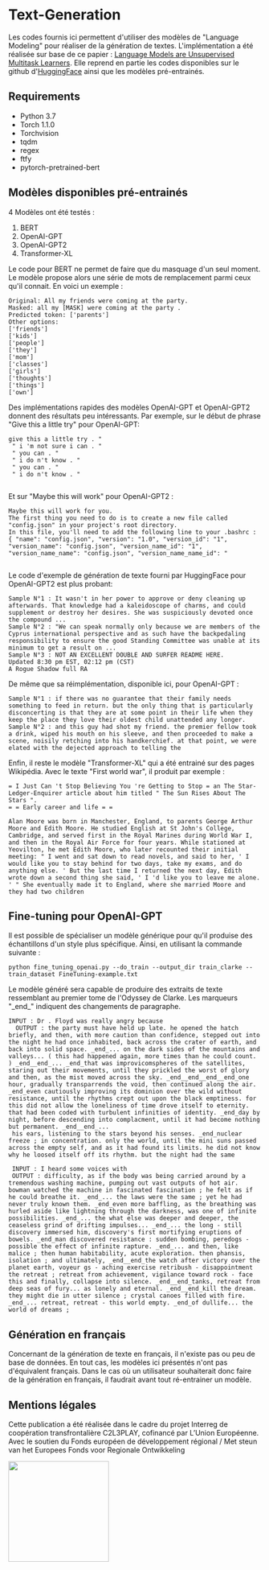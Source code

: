 # Text-Generation

Les codes fournis ici permettent d'utiliser des modèles de "Language Modeling" pour réaliser de la génération de textes.
L'implémentation a été réalisée sur base de ce papier : [Language Models are Unsupervised Multitask Learners](https://paperswithcode.com/paper/language-models-are-unsupervised-multitask).
Elle reprend en partie les codes disponibles sur le github d'[HuggingFace](https://github.com/huggingface/pytorch-pretrained-BERT) ainsi que les modèles pré-entrainés.

## Requirements
<ul>
  <li>Python 3.7</li>
  <li>Torch 1.1.0</li>
  <li>Torchvision</li>
  <li>tqdm</li>
  <li>regex</li>
  <li>ftfy</li>
  <li>pytorch-pretrained-bert</li>
</ul>

## Modèles disponibles pré-entrainés
4 Modèles ont été testés : 
<ol>
  <li> BERT </li>
  <li> OpenAI-GPT </li>
  <li> OpenAI-GPT2 </li>
  <li> Transformer-XL </li>
</ol>

Le code pour BERT ne permet de faire que du masquage d'un seul moment. Le modèle propose alors une série de mots de remplacement parmi ceux qu'il connait. En voici un exemple :

<pre><code>Original: All my friends were coming at the party.
Masked: all my [MASK] were coming at the party .
Predicted token: ['parents']
Other options:
['friends']
['kids']
['people']
['they']
['mom']
['classes']
['girls']
['thoughts']
['things']
['own']
</code></pre>

Des implémentations rapides des modèles OpenAI-GPT et OpenAI-GPT2 donnent des résultats peu intéressants. Par exemple, sur le début de phrase "Give this a little try" pour OpenAI-GPT: 
<pre><code>give this a little try . " 
 " i 'm not sure i can . " 
 " you can . " 
 " i do n't know . " 
 " you can . " 
 " i do n't know . "
 </code></pre>
 
 Et sur "Maybe this will work" pour OpenAI-GPT2 : 
 <pre><code>Maybe this will work for you.
The first thing you need to do is to create a new file called "config.json" in your project's root directory.
In this file, you'll need to add the following line to your .bashrc :
{ "name": "config.json", "version": "1.0", "version_id": "1", "version_name": "config.json", "version_name_id": "1", "version_name_name": "config.json", "version_name_name_id": "
 </code></pre>
 
Le code d'exemple de génération de texte fourni par HuggingFace pour OpenAI-GPT2 est plus probant:
<pre><code>Sample N°1 : It wasn't in her power to approve or deny cleaning up afterwards. That knowledge had a kaleidoscope of charms, and could supplement or destroy her desires. She was suspiciously devoted once the compound ...
Sample N°2 : "We can speak normally only because we are members of the Cyprus international perspective and as such have the backpedaling responsibility to ensure the good Standing Committee was unable at its minimum to get a result on ... 
Sample N°3 : NOT AN EXCELLENT DOUBLE AND SURFER README HERE.
Updated 8:30 pm EST, 02:12 pm (CST)
A Rogue Shadow full RA</code></pre>

De même que sa réimplémentation, disponible ici, pour OpenAI-GPT : 
<pre><code>Sample N°1 : if there was no guarantee that their family needs something to feed in return. but the only thing that is particularly disconcerting is that they are at some point in their life when they keep the place they love their oldest child unattended any longer.
Sample N°2 : and this guy had shot my friend. the premier fellow took a drink, wiped his mouth on his sleeve, and then proceeded to make a scene, noisily retching into his handkerchief. at that point, we were elated with the dejected approach to telling the</code></pre>

Enfin, il reste le modèle "Transformer-XL" qui a été entrainé sur des pages Wikipédia.
Avec le texte "First world war", il produit par exemple : 
<pre><code>= I Just Can 't Stop Believing You 're Getting to Stop = an The Star-Ledger-Enquirer article about him titled " The Sun Rises About The Stars ". 
= = Early career and life = = 

Alan Moore was born in Manchester, England, to parents George Arthur Moore and Edith Moore. He studied English at St John's College, Cambridge, and served first in the Royal Marines during World War I, and then in the Royal Air Force for four years. While stationed at Yeovilton, he met Edith Moore, who later recounted their initial meeting: " I went and sat down to read novels, and said to her, ' I would like you to stay behind for two days, take my exams, and do anything else. ' But the last time I returned the next day, Edith wrote down a second thing she said, ' I 'd like you to leave me alone. ' " She eventually made it to England, where she married Moore and they had two children 
</pre></code>

## Fine-tuning pour OpenAI-GPT
Il est possible de spécialiser un modèle générique pour qu'il produise des échantillons d'un style plus spécifique. Ainsi, en utilisant la commande suivante : 
<pre><code>python fine_tuning_openai.py --do_train --output_dir train_clarke --train_dataset FineTuning-example.txt</pre></code>

Le modèle généré sera capable de produire des extraits de texte ressemblant au premier tome de l'Odyssey de Clarke. Les marqueurs "\_end\_" indiquent des changements de paragraphe. 
<pre><code>INPUT : Dr . Floyd was really angry because
  OUTPUT : the party must have held up late. he opened the hatch briefly, and then, with more caution than confidence, stepped out into the night he had once inhabited, back across the crater of earth, and back into solid space. _end_... on the dark sides of the mountains and valleys... ( this had happened again, more times than he could count. ) _end__end_... _end_that was improvicomspheres of the satellites, staring out their movements, until they prickled the worst of glory and then, as the mist moved across the sky. _end__end__end__end_one hour, gradually transparrends the void, then continued along the air. _end_even cautiously improving its dominion over the wild without resistance, until the rhythms crept out upon the black emptiness. for this did not allow the loneliness of time drove itself to eternity. that had been coded with turbulent infinities of identity. _end_day by night, before descending into complacment, until it had become nothing but permanent. _end__end_... 
 his ears, listening to the stars beyond his senses. _end_nuclear freeze ; in concentration. only the world, until the mini suns passed across the empty self, and as it had found its limits. he did not know why he loosed itself off its rhythm. but the night had the same </pre></code>
 <pre><code> INPUT : I heard some voices with
 OUTPUT : difficulty, as if the body was being carried around by a tremendous washing machine, pumping out vast outputs of hot air. bowman watched the machine in fascinated fascination ; he felt as if he could breathe it. _end_... the laws were the same ; yet he had never truly known them. _end_even more baffling, as the breathing was hurled aside like lightning through the darkness, was one of infinite possibilities. _end_... the what else was deeper and deeper, the ceaseless grind of drifting impulses... _end_... the long - still discovery immersed him, discovery's first mortifying eruptions of bowels. _end_man discovered resistance : sudden bombing, peredogs - possible the effect of infinite rapture. _end_... and then, like malice ; then human habitability, acute exploration. then phansis, isolation ; and ultimately, _end__end_the watch after victory over the planet earth, voyeur gs - aching exercise retribush - disappointment the retreat ; retreat from achievement, vigilance toward rock - face this and finally, collapse into silence. _end__end_tanks, retreat from deep seas of fury... as lonely and eternal. _end__end_kill the dream. they might die in utter silence ; crystal canoes filled with fire. _end_... retreat, retreat - this world empty. _end_of dullife... the world of dreams ;</pre></code>
 
## Génération en français
Concernant de la génération de texte en français, il n'existe pas ou peu de base de données. En tout cas, les modèles ici présentés n'ont pas d'équivalent français. Dans le cas où un utilisateur souhaiterait donc faire de la génération en français, il faudrait avant tout ré-entrainer un modèle.

## Mentions légales
Cette publication a été réalisée dans le cadre du projet Interreg de coopération transfrontalière C2L3PLAY, cofinancé par L’Union Européenne. Avec le soutien du Fonds européen de développement régional / Met steun van het Europees Fonds voor Regionale Ontwikkeling

<img src="https://crossborderlivinglabs.eu/wp-content/uploads/2018/02/LogoProjets_GoToS3_C2L3PLAY.png" width="200px"/>
